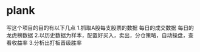 # plank
写这个项目的目的有以下几点
  1.抓取A股每支股票的数据
      每日的成交数据
      每日的龙虎榜数据
  2.以历史数据为样本，配置好买入，卖出，分仓策略，自动操盘，查看收益率
  3.分析出打板晋级胜率
